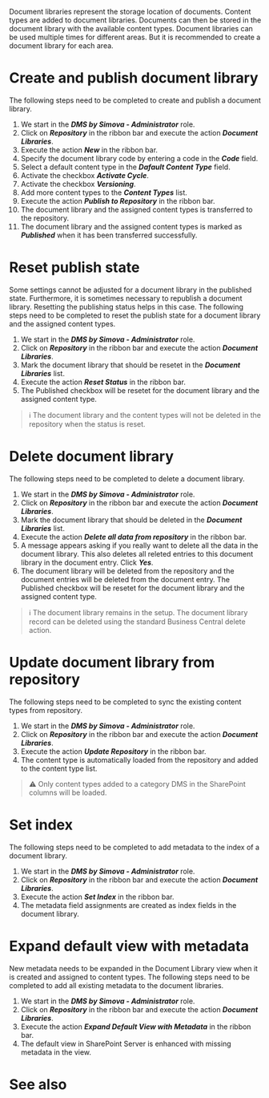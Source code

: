

Document libraries represent the storage location of documents. Content types are added to document libraries. Documents can then be stored in the document library with the available content types. Document libraries can be used multiple times for different areas. But it is recommended to create a document library for each area. 

# Create and publish document library
The following steps need to be completed to create and publish a document library.

1. We start in the _**DMS by Simova - Administrator**_ role.
2. Click on _**Repository**_ in the ribbon bar and execute the action _**Document Libraries**_.
3. Execute the action _**New**_ in the ribbon bar.
4. Specify the document library code by entering a code in the _**Code**_ field.
5. Select a default content type in the _**Dafault Content Type**_ field.
6. Activate the checkbox _**Activate Cycle**_.
7. Activate the checkbox _**Versioning**_.
8. Add more content types to the _**Content Types**_ list.
9. Execute the action _**Publish to Repository**_ in the ribbon bar.
10. The document library and the assigned content types is transferred to the repository.
11. The document library and the assigned content types is marked as _**Published**_ when it has been transferred successfully.

# Reset publish state
Some settings cannot be adjusted for a document library in the published state. Furthermore, it is sometimes necessary to republish a document library. Resetting the publishing status helps in this case. The following steps need to be completed to reset the publish state for a document library and the assigned content types.

1. We start in the _**DMS by Simova - Administrator**_ role.
2. Click on _**Repository**_ in the ribbon bar and execute the action _**Document Libraries**_.
3. Mark the document library that should be resetet in the _**Document Libraries**_ list.
3. Execute the action _**Reset Status**_ in the ribbon bar.
4. The Published checkbox will be resetet for the document library and the assigned content type.

> :information_source: The document library and the content types will not be deleted in the repository when the status is reset.

# Delete document library
The following steps need to be completed to delete a document library.

1. We start in the _**DMS by Simova - Administrator**_ role.
2. Click on _**Repository**_ in the ribbon bar and execute the action _**Document Libraries**_.
3. Mark the document library that should be deleted in the _**Document Libraries**_ list.
3. Execute the action _**Delete all data from repository**_ in the ribbon bar.
4. A message appears asking if you really want to delete all the data in the document library. This also deletes all releted entries to this document library in the document entry. Click _**Yes**_.
5. The document library will be deleted from the repository and the document entries will be deleted from the document entry. The Published checkbox will be resetet for the document library and the assigned content type.

> :information_source: The document library remains in the setup. The document library record can be deleted using the standard Business Central delete action.

# Update document library from repository
The following steps need to be completed to sync the existing content types from repository.

1. We start in the _**DMS by Simova - Administrator**_ role.
2. Click on _**Repository**_ in the ribbon bar and execute the action _**Document Libraries**_.
3. Execute the action _**Update Repository**_ in the ribbon bar.
4. The content type is automatically loaded from the repository and added to the content type list.

> :warning: Only content types added to a category DMS in the SharePoint columns will be loaded.

# Set index
The following steps need to be completed to add metadata to the index of a document library.

1. We start in the _**DMS by Simova - Administrator**_ role.
2. Click on _**Repository**_ in the ribbon bar and execute the action _**Document Libraries**_.
3. Execute the action _**Set Index**_ in the ribbon bar.
4. The metadata field assignments are created as index fields in the document library.

# Expand default view with metadata
New metadata needs to be expanded in the Document Library view when it is created and assigned to content types. The following steps need to be completed to add all existing metadata to the document libraries.

1. We start in the _**DMS by Simova - Administrator**_ role.
2. Click on _**Repository**_ in the ribbon bar and execute the action _**Document Libraries**_.
3. Execute the action _**Expand Default View with Metadata**_ in the ribbon bar.
4. The default view in SharePoint Server is enhanced with missing metadata in the view.

# See also
